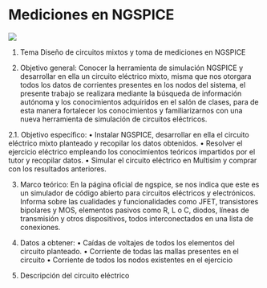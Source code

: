 # Mediciones en NGSPICE
![](https://github.com/Lperazo2/Fundamentos-de-Circuitos-Electricos/blob/754398f438566d25f4b7809930ac0c199aef01ba/1.PNG)

1.	Tema
Diseño de circuitos mixtos y toma de mediciones en NGSPICE

2.	Objetivo general:
Conocer la herramienta de simulación NGSPICE y desarrollar en ella un circuito eléctrico mixto, misma que nos otorgara todos los datos de corrientes presentes en los nodos del sistema, el presente trabajo se realizara mediante la búsqueda de información autónoma y los conocimientos adquiridos en el salón de clases, para de esta manera fortalecer los conocimientos y familiarizarnos con una nueva herramienta de simulación de circuitos eléctricos.

2.1.	Objetivo específico:
•	Instalar NGSPICE, desarrollar en ella el circuito eléctrico mixto planteado y recopilar los datos obtenidos.
•	Resolver el ejercicio eléctrico empleando los conocimientos teóricos impartidos por el tutor y recopilar datos.
•	Simular el circuito eléctrico en Multisim y comprar con los resultados anteriores.

3.	Marco teórico:
En la página oficial de ngspice, se nos indica que este es un simulador de código abierto para circuitos eléctricos y electrónicos. Informa sobre las cualidades y funcionalidades como JFET, transistores bipolares y MOS, elementos pasivos como R, L o C, diodos, líneas de transmisión y otros dispositivos, todos interconectados en una lista de conexiones.

4.	Datos a obtener:
•	Caídas de voltajes de todos los elementos del circuito planteado.
•	Corriente de todas las mallas presentes en el circuito
•	Corriente de todos los nodos existentes en el ejercicio

 
5.	Descripción del circuito eléctrico

